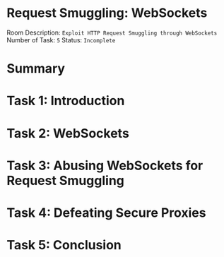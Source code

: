 # Request Smuggling: WebSockets

Room Description: 
`Exploit HTTP Request Smuggling through WebSockets`
Number of Task:
`5`
Status:
`Incomplete`

# Summary
<For once this is completed>

# Task 1: Introduction


# Task 2: WebSockets


# Task 3: Abusing WebSockets for Request Smuggling


# Task 4: Defeating Secure Proxies


# Task 5: Conclusion

